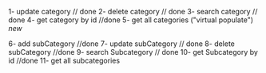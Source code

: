 1- update category // done
2- delete category // done
3- search category // done 
4- get category by id //done
5- get all categories ("virtual populate") *new*

6- add subCategory //done
7- update subCategory // done
8- delete subCategory //done
9- search Subcategory // done
10- get Subcategory by id //done
11- get all subcategories